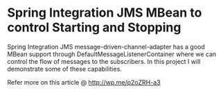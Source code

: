 Spring Integration JMS MBean to control Starting and Stopping
=============================================================

Spring Integration JMS message-driven-channel-adapter has a good MBean support through  DefaultMessageListenerContainer where we can control the flow of messages to the subscribers. In this project I will demonstrate some of these capabilities. 

Refer more on this article @ http://wp.me/p2oZRH-a3
